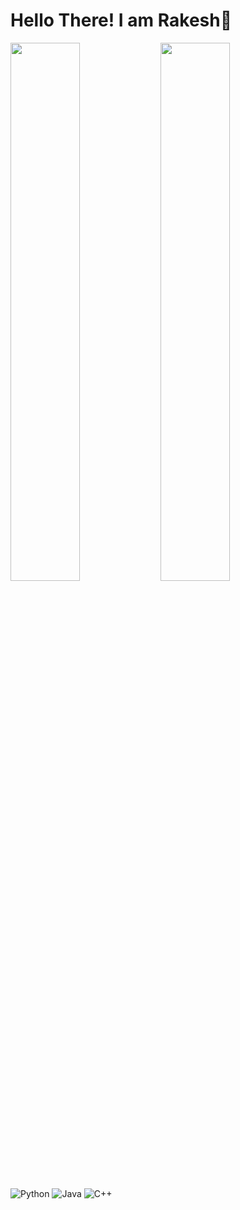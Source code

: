 # Hello There! I am Rakesh👋 

<img align="left" width="47%" src="https://github-readme-stats.vercel.app/api?username=Rakesh-592&show_icons=true&theme=dracula" />
<img align="left" width="47%" src="https://github-readme-stats.vercel.app/api/top-langs/?username=Rakesh-592&layout=compact" />

![Python](https://img.shields.io/badge/python-3670A0?style=for-the-badge&logo=python&logoColor=ffdd54)
![Java](https://img.shields.io/badge/java-%23ED8B00.svg?style=for-the-badge&logo=java&logoColor=white)
![C++](https://img.shields.io/badge/c++-%2300599C.svg?style=for-the-badge&logo=c%2B%2B&logoColor=white)
